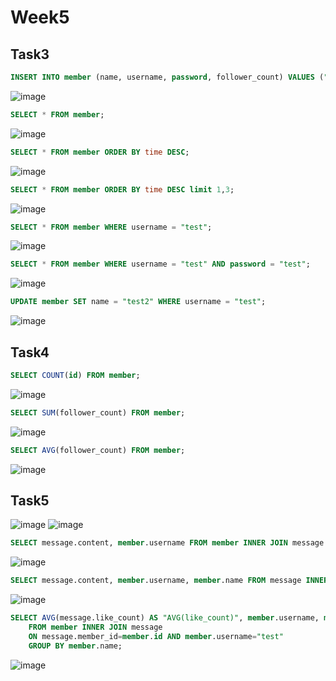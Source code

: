 # Week5
## Task3
~~~~sql
INSERT INTO member (name, username, password, follower_count) VALUES ("test", "test", "test", 13);
~~~~
![image](https://github.com/c20kyo1827/c20kyo1827.github.io/blob/main/week5/cmd%20image/task3_1.jpg)

~~~~sql
SELECT * FROM member;
~~~~
![image](https://github.com/c20kyo1827/c20kyo1827.github.io/blob/main/week5/cmd%20image/task3_1.jpg)

~~~~sql
SELECT * FROM member ORDER BY time DESC;
~~~~
![image](https://github.com/c20kyo1827/c20kyo1827.github.io/blob/main/week5/cmd%20image/task3_2.jpg)

~~~~sql
SELECT * FROM member ORDER BY time DESC limit 1,3;
~~~~
![image](https://github.com/c20kyo1827/c20kyo1827.github.io/blob/main/week5/cmd%20image/task3_3.jpg)

~~~~sql
SELECT * FROM member WHERE username = "test";
~~~~
![image](https://github.com/c20kyo1827/c20kyo1827.github.io/blob/main/week5/cmd%20image/task3_4.jpg)

~~~~sql
SELECT * FROM member WHERE username = "test" AND password = "test";
~~~~
![image](https://github.com/c20kyo1827/c20kyo1827.github.io/blob/main/week5/cmd%20image/task3_5.jpg)

~~~~sql
UPDATE member SET name = "test2" WHERE username = "test";
~~~~
![image](https://github.com/c20kyo1827/c20kyo1827.github.io/blob/main/week5/cmd%20image/task3_6.jpg)

## Task4
~~~~sql
SELECT COUNT(id) FROM member;
~~~~
![image](https://github.com/c20kyo1827/c20kyo1827.github.io/blob/main/week5/cmd%20image/task4_1.jpg)

~~~~sql
SELECT SUM(follower_count) FROM member;
~~~~
![image](https://github.com/c20kyo1827/c20kyo1827.github.io/blob/main/week5/cmd%20image/task4_2.jpg)

~~~~sql
SELECT AVG(follower_count) FROM member;
~~~~
![image](https://github.com/c20kyo1827/c20kyo1827.github.io/blob/main/week5/cmd%20image/task4_3.jpg)

## Task5
![image](https://github.com/c20kyo1827/c20kyo1827.github.io/blob/main/week5/cmd%20image/task5_1.jpg)
![image](https://github.com/c20kyo1827/c20kyo1827.github.io/blob/main/week5/cmd%20image/task5_1_sub.jpg)

~~~~sql
SELECT message.content, member.username FROM member INNER JOIN message ON message.member_id=member.id;
~~~~
![image](https://github.com/c20kyo1827/c20kyo1827.github.io/blob/main/week5/cmd%20image/task5_2.jpg)

~~~~sql
SELECT message.content, member.username, member.name FROM message INNER JOIN member ON message.member_id=member.id AND member.username="test";
~~~~
![image](https://github.com/c20kyo1827/c20kyo1827.github.io/blob/main/week5/cmd%20image/task5_3.jpg)

~~~~sql
SELECT AVG(message.like_count) AS "AVG(like_count)", member.username, member.name
    FROM member INNER JOIN message 
    ON message.member_id=member.id AND member.username="test"
    GROUP BY member.name;
~~~~
![image](https://github.com/c20kyo1827/c20kyo1827.github.io/blob/main/week5/cmd%20image/task5_4.jpg)